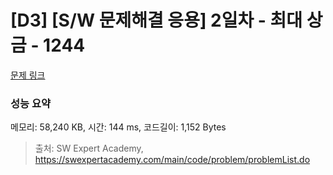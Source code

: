 # [D3] [S/W 문제해결 응용] 2일차 - 최대 상금 - 1244 

[문제 링크](https://swexpertacademy.com/main/code/problem/problemDetail.do?contestProbId=AV15Khn6AN0CFAYD) 

### 성능 요약

메모리: 58,240 KB, 시간: 144 ms, 코드길이: 1,152 Bytes



> 출처: SW Expert Academy, https://swexpertacademy.com/main/code/problem/problemList.do